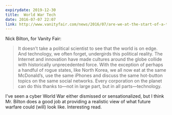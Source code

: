 ```yaml
---
expirydate: 2019-12-30
title:  World War Tech
date: 2016-07-07 22:07
link: http://www.vanityfair.com/news/2016/07/are-we-at-the-start-of-a-tech-world-war
---
```


Nick Bilton, for Vanity Fair: 

> It doesn’t take a political scientist to see that the world is on edge. And technology, we often forget, undergirds this political reality. The Internet and innovation have made cultures around the globe collide with historically unprecedented force. With the exception of perhaps a handful of rogue states, like North Korea, we all now eat at the same McDonald’s, use the same iPhones and discuss the same hot-button topics on the same social networks. Every corporation on the planet can do this thanks to—not in large part, but in all parts—technology.

I've seen a cyber World War either dismissed or sensationalized, but I think Mr. Bilton does a good job at providing a realistic view of what future warfare could (will) look like. Interesting read. 